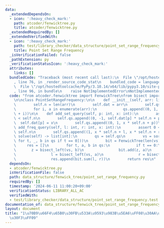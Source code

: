 ```yaml
---
data:
  _extendedDependsOn:
  - icon: ':heavy_check_mark:'
    path: atcoder/fenwicktree.py
    title: atcoder/fenwicktree.py
  _extendedRequiredBy: []
  _extendedVerifiedWith:
  - icon: ':heavy_check_mark:'
    path: test/library_checker/data_structure/point_set_range_frequency.test.py
    title: Point Set Range Frequency
  _isVerificationFailed: false
  _pathExtension: py
  _verificationStatusIcon: ':heavy_check_mark:'
  attributes:
    links: []
  bundledCode: "Traceback (most recent call last):\n  File \"/opt/hostedtoolcache/PyPy/3.10.14/x64/lib/pypy3.10/site-packages/onlinejudge_verify/documentation/build.py\"\
    , line 76, in _render_source_code_stat\n    bundled_code = language.bundle(\n\
    \  File \"/opt/hostedtoolcache/PyPy/3.10.14/x64/lib/pypy3.10/site-packages/onlinejudge_verify/languages/python.py\"\
    , line 96, in bundle\n    raise NotImplementedError\nNotImplementedError\n"
  code: "from atcoder.fenwicktree import FenwickTree\nfrom bisect import bisect_left\n\
    \n\nclass PointSetRangeFrequency:\n\n    def __init__(self, arr: list[int]):\n\
    \        self.n = len(arr)\n        self.dat = arr\n        self.qs = qs = []\n\
    \        for i, a in enumerate(arr):\n            qs.append((0, 1, a * self.n\
    \ + i))\n\n    def add_set_query(self, p: int, x: int):\n        assert 0 <= p\
    \ < self.n\n        self.qs.append((0, -1, self.dat[p] * self.n + p))\n      \
    \  self.dat[p] = x\n        self.qs.append((0, 1, x * self.n + p))\n\n    def\
    \ add_freq_query(self, l: int, r: int, x: int):\n        assert 0 <= l <= r <=\
    \ self.n\n        self.qs.append((1, x * self.n + l, x * self.n + r))\n\n    def\
    \ solve(self) -> list[int]:\n        qs = self.qs\n        vs = sorted(set([b\
    \ for t, _, b in qs if t == 0]))\n        bit = FenwickTree(len(vs) + 1)\n   \
    \     res = []\n        for t, a, b in qs:\n            if t == 0:\n         \
    \       z = bisect_left(vs, b)\n                bit.add(z, a)\n            else:\n\
    \                l = bisect_left(vs, a)\n                r = bisect_left(vs, b)\n\
    \                res.append(bit.sum(l, r))\n        return res\n"
  dependsOn:
  - atcoder/fenwicktree.py
  isVerificationFile: false
  path: data_structure/fenwick_tree/point_set_range_frequency.py
  requiredBy: []
  timestamp: '2024-06-11 11:00:20+09:00'
  verificationStatus: LIBRARY_ALL_AC
  verifiedWith:
  - test/library_checker/data_structure/point_set_range_frequency.test.py
documentation_of: data_structure/fenwick_tree/point_set_range_frequency.py
layout: document
title: "1\u70B9\u66F4\u65B0\u30FB\u533A\u9593\u983B\u5EA6\uFF08\u30AA\u30D5\u30E9\u30A4\
  \u30F3\uFF09"
---
```


